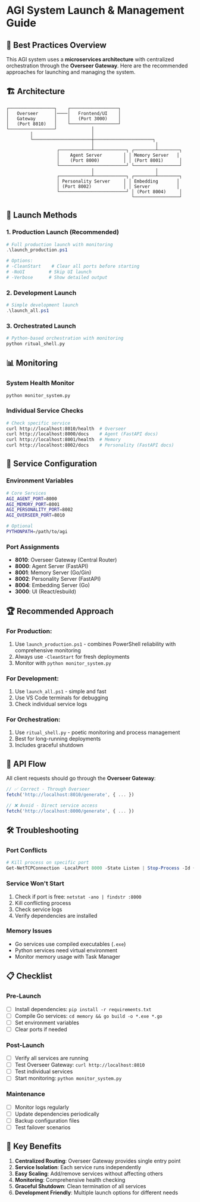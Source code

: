 # AGI System Launch & Management Guide

## 🎯 Best Practices Overview

This AGI system uses a **microservices architecture** with centralized orchestration through the **Overseer Gateway**. Here are the recommended approaches for launching and managing the system.

## 🏗️ Architecture

```
┌─────────────────┐    ┌──────────────────┐
│   Overseer      │────│   Frontend/UI    │
│   Gateway       │    │   (Port 3000)    │
│   (Port 8010)   │    └──────────────────┘
└─────────────────┘             │
         │                      │
         └──────────────────────┼──────────────────────┐
                                │                       │
                   ┌────────────┴────────────┐ ┌────────┴────────┐
                   │    Agent Server        │ │ Memory Server   │
                   │    (Port 8000)         │ │ (Port 8001)      │
                   └─────────────────────────┘ └─────────────────┘
                                │                       │
                   ┌────────────┴────────────┐ ┌────────┴────────┐
                   │ Personality Server     │ │ Embedding       │
                   │ (Port 8002)            │ │ Server          │
                   └─────────────────────────┘ │ (Port 8004)     │
                                               └─────────────────┘
```

## 🚀 Launch Methods

### 1. **Production Launch** (Recommended)
```powershell
# Full production launch with monitoring
.\launch_production.ps1

# Options:
# -CleanStart    # Clear all ports before starting
# -NoUI         # Skip UI launch
# -Verbose      # Show detailed output
```

### 2. **Development Launch**
```powershell
# Simple development launch
.\launch_all.ps1
```

### 3. **Orchestrated Launch**
```bash
# Python-based orchestration with monitoring
python ritual_shell.py
```

## 📊 Monitoring

### System Health Monitor
```bash
python monitor_system.py
```

### Individual Service Checks
```bash
# Check specific service
curl http://localhost:8010/health  # Overseer
curl http://localhost:8000/docs    # Agent (FastAPI docs)
curl http://localhost:8001/health  # Memory
curl http://localhost:8002/docs    # Personality (FastAPI docs)
```

## 🔧 Service Configuration

### Environment Variables
```bash
# Core Services
AGI_AGENT_PORT=8000
AGI_MEMORY_PORT=8001
AGI_PERSONALITY_PORT=8002
AGI_OVERSEER_PORT=8010

# Optional
PYTHONPATH=/path/to/agi
```

### Port Assignments
- **8010**: Overseer Gateway (Central Router)
- **8000**: Agent Server (FastAPI)
- **8001**: Memory Server (Go/Gin)
- **8002**: Personality Server (FastAPI)
- **8004**: Embedding Server (Go)
- **3000**: UI (React/esbuild)

## 🏆 Recommended Approach

### For **Production**:
1. Use `launch_production.ps1` - combines PowerShell reliability with comprehensive monitoring
2. Always use `-CleanStart` for fresh deployments
3. Monitor with `python monitor_system.py`

### For **Development**:
1. Use `launch_all.ps1` - simple and fast
2. Use VS Code terminals for debugging
3. Check individual service logs

### For **Orchestration**:
1. Use `ritual_shell.py` - poetic monitoring and process management
2. Best for long-running deployments
3. Includes graceful shutdown

## 🔄 API Flow

All client requests should go through the **Overseer Gateway**:

```javascript
// ✅ Correct - Through Overseer
fetch('http://localhost:8010/generate', { ... })

// ❌ Avoid - Direct service access
fetch('http://localhost:8000/generate', { ... })
```

## 🛠️ Troubleshooting

### Port Conflicts
```powershell
# Kill process on specific port
Get-NetTCPConnection -LocalPort 8000 -State Listen | Stop-Process -Id {$_.OwningProcess} -Force
```

### Service Won't Start
1. Check if port is free: `netstat -ano | findstr :8000`
2. Kill conflicting process
3. Check service logs
4. Verify dependencies are installed

### Memory Issues
- Go services use compiled executables (`.exe`)
- Python services need virtual environment
- Monitor memory usage with Task Manager

## 📋 Checklist

### Pre-Launch
- [ ] Install dependencies: `pip install -r requirements.txt`
- [ ] Compile Go services: `cd memory && go build -o *.exe *.go`
- [ ] Set environment variables
- [ ] Clear ports if needed

### Post-Launch
- [ ] Verify all services are running
- [ ] Test Overseer Gateway: `curl http://localhost:8010`
- [ ] Test individual services
- [ ] Start monitoring: `python monitor_system.py`

### Maintenance
- [ ] Monitor logs regularly
- [ ] Update dependencies periodically
- [ ] Backup configuration files
- [ ] Test failover scenarios

## 🎯 Key Benefits

1. **Centralized Routing**: Overseer Gateway provides single entry point
2. **Service Isolation**: Each service runs independently
3. **Easy Scaling**: Add/remove services without affecting others
4. **Monitoring**: Comprehensive health checking
5. **Graceful Shutdown**: Clean termination of all services
6. **Development Friendly**: Multiple launch options for different needs
